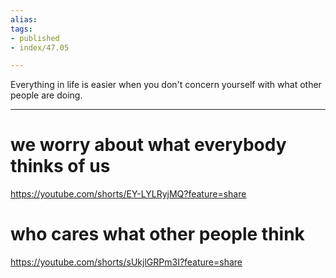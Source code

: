 ```yaml
---
alias:
tags:
- published
- index/47.05

---
```



Everything in life is easier when you don't concern yourself with what other people are doing.

---

# we worry about what everybody thinks of us

https://youtube.com/shorts/EY-LYLRyjMQ?feature=share

# who cares what other people think

https://youtube.com/shorts/sUkjlGRPm3I?feature=share

